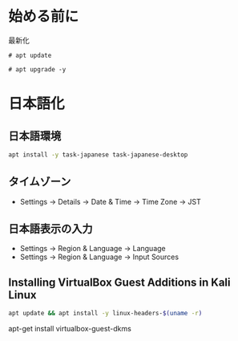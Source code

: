 # 始める前に

最新化

```
# apt update

# apt upgrade -y
```

# 日本語化

## 日本語環境

```bash
apt install -y task-japanese task-japanese-desktop
```

## タイムゾーン

- Settings -> Details -> Date & Time -> Time Zone -> JST

## 日本語表示の入力

- Settings -> Region & Language -> Language
- Settings -> Region & Language -> Input Sources

## Installing VirtualBox Guest Additions in Kali Linux

```bash
apt update && apt install -y linux-headers-$(uname -r)
```

apt-get install virtualbox-guest-dkms